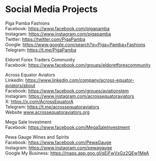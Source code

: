 # Social Media Projects

Piga Pamba Fashions </br>
Facebook: https://www.facebook.com/pigapamba </br>
Instagram: https://www.instagram.com/pigapamba </br>
Twitter: https://twitter.com/PigaPamba </br>
Google: https://www.google.com/search?q=Piga+Pamba+Fashions </br>
Telegram: https://t.me/PigaPamba </br>

Eldoret Forex Traders Community </br>
Facebook: https://www.facebook.com/groups/eldoretforexcommunity </br>

Across Equator Aviators  </br>
LinkedIn: https://www.linkedin.com/company/across-equator-aviators/about </br>
Facebook: https://www.facebook.com/groups/aviationstem </br>
Instagram: https://www.instagram.com/acrossequatoraviators </br>
X: https://x.com/AcrossEquatorA </br>
Telegram: https://t.me/acrossequatoraviators </br>
Website www.acrossequatoraviators.org </br>

Mega Sale Investment </br>
Facebook: https://www.facebook.com/MegaSaleInvestment </br>

Pewa Gauge Wines and Spirits </br>
Facebook: https://www.facebook.com/PewaGauge </br>
Instagram: https://www.instagram.com/pewagauge </br>
Google My Business: https://maps.app.goo.gl/qEiFwVxGz2QEw1MeA </br>





 










